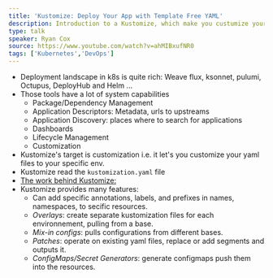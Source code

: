 ```yaml
---
title: 'Kustomize: Deploy Your App with Template Free YAML'
description: Introduction to a Kustomize, which make you custumize your k8s deployments without templating the yaml files.
type: talk
speaker: Ryan Cox
source: https://www.youtube.com/watch?v=ahMIBxufNR0
tags: ['Kubernetes','DevOps']
---
```

- Deployment landscape in k8s is quite rich: Weave flux, ksonnet, pulumi, Octupus, DeployHub and Helm ...
- Those tools have a lot of system capabilities
    - Package/Dependency Management
    - Application Descriptors: Metadata, urls to upstreams
    - Application Discovery: places where to search for applications
    - Dashboards
    - Lifecycle Management
    - Customization
- Kustomize's target is customization i.e. it let's you customize your yaml files to your specific env.
- Kustomize read the `kustomization.yaml` file
- [The work behind Kustomize:](https://github.com/kubernetes/community/blob/master/contributors/design-proposals/architecture/declarative-application-management.md)
- Kustomize provides many features:
    - Can add specific annotations, labels, and prefixes in names, namespaces, to secific resources.
    - *Overlays*: create separate kustomization files for each environnement, pulling from a base.
    - *Mix-in configs*: pulls configurations from different bases.
    - *Patches*: operate on existing yaml files, replace or add segments and outputs it.
    - *ConfigMaps/Secret Generators*: generate configmaps push them into the resources.
